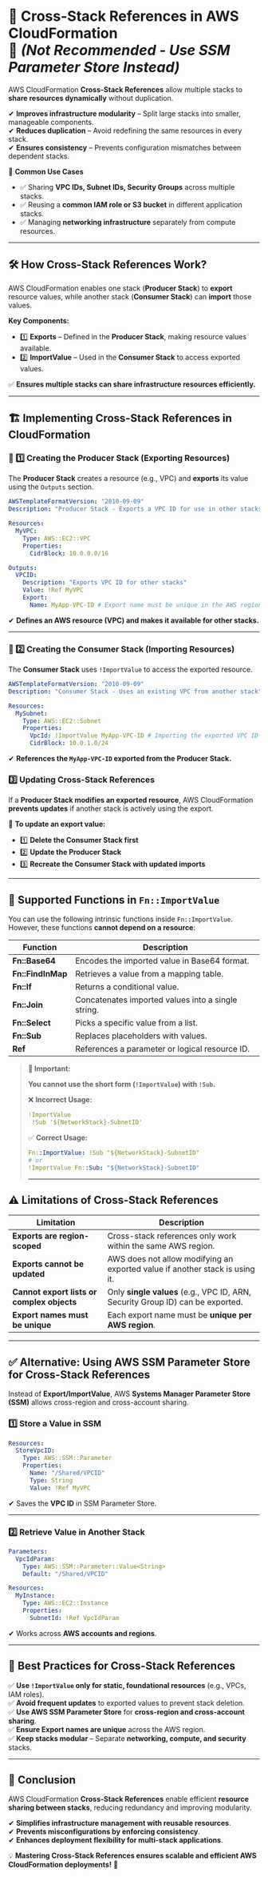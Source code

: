 # **🔗 Cross-Stack References in AWS CloudFormation** </br>🚫 _(Not Recommended - Use SSM Parameter Store Instead)_

AWS CloudFormation **Cross-Stack References** allow multiple stacks to **share resources dynamically** without duplication.

✔ **Improves infrastructure modularity** – Split large stacks into smaller, manageable components.  
✔ **Reduces duplication** – Avoid redefining the same resources in every stack.  
✔ **Ensures consistency** – Prevents configuration mismatches between dependent stacks.

🔹 **Common Use Cases**

- ✅ Sharing **VPC IDs, Subnet IDs, Security Groups** across multiple stacks.
- ✅ Reusing a **common IAM role or S3 bucket** in different application stacks.
- ✅ Managing **networking infrastructure** separately from compute resources.

---

## **🛠️ How Cross-Stack References Work?**

AWS CloudFormation enables one stack (**Producer Stack**) to **export** resource values, while another stack (**Consumer Stack**) can **import** those values.

**Key Components:**

- 1️⃣ **Exports** – Defined in the **Producer Stack**, making resource values available.
- 2️⃣ **ImportValue** – Used in the **Consumer Stack** to access exported values.

✅ **Ensures multiple stacks can share infrastructure resources efficiently.**

---

## **🏗️ Implementing Cross-Stack References in CloudFormation**

### **🔹 1️⃣ Creating the Producer Stack (Exporting Resources)**

The **Producer Stack** creates a resource (e.g., VPC) and **exports** its value using the `Outputs` section.

```yaml
AWSTemplateFormatVersion: "2010-09-09"
Description: "Producer Stack - Exports a VPC ID for use in other stacks"

Resources:
  MyVPC:
    Type: AWS::EC2::VPC
    Properties:
      CidrBlock: 10.0.0.0/16

Outputs:
  VPCID:
    Description: "Exports VPC ID for other stacks"
    Value: !Ref MyVPC
    Export:
      Name: MyApp-VPC-ID # Export name must be unique in the AWS region
```

✔ **Defines an AWS resource (VPC) and makes it available for other stacks.**

---

### **🔹 2️⃣ Creating the Consumer Stack (Importing Resources)**

The **Consumer Stack** uses `!ImportValue` to access the exported resource.

```yaml
AWSTemplateFormatVersion: "2010-09-09"
Description: "Consumer Stack - Uses an existing VPC from another stack"

Resources:
  MySubnet:
    Type: AWS::EC2::Subnet
    Properties:
      VpcId: !ImportValue MyApp-VPC-ID # Importing the exported VPC ID
      CidrBlock: 10.0.1.0/24
```

✔ **References the `MyApp-VPC-ID` exported from the Producer Stack.**

### **3️⃣ Updating Cross-Stack References**

If a **Producer Stack modifies an exported resource**, AWS CloudFormation **prevents updates** if another stack is actively using the export.

🔹 **To update an export value:**

- 1️⃣ **Delete the Consumer Stack first**
- 2️⃣ **Update the Producer Stack**
- 3️⃣ **Recreate the Consumer Stack with updated imports**

---

## **🔗 Supported Functions in `Fn::ImportValue`**

You can use the following intrinsic functions inside `Fn::ImportValue`. However, these functions **cannot depend on a resource**:

| **Function**      | **Description**                                    |
| ----------------- | -------------------------------------------------- |
| **Fn::Base64**    | Encodes the imported value in Base64 format.       |
| **Fn::FindInMap** | Retrieves a value from a mapping table.            |
| **Fn::If**        | Returns a conditional value.                       |
| **Fn::Join**      | Concatenates imported values into a single string. |
| **Fn::Select**    | Picks a specific value from a list.                |
| **Fn::Sub**       | Replaces placeholders with values.                 |
| **Ref**           | References a parameter or logical resource ID.     |

> **🚨 Important:**
>
> **You cannot use the short form (`!ImportValue`) with `!Sub`.**
>
> ❌ **Incorrect Usage:**
>
> ```yaml
> !ImportValue
>  !Sub '${NetworkStack}-SubnetID'
> ```
>
> ✅ **Correct Usage:**
>
> ```yaml
> Fn::ImportValue: !Sub "${NetworkStack}-SubnetID"
> # or
> !ImportValue Fn::Sub: "${NetworkStack}-SubnetID"
> ```
>
> ---

## **⚠️ Limitations of Cross-Stack References**

| **Limitation**                             | **Description**                                                                |
| ------------------------------------------ | ------------------------------------------------------------------------------ |
| **Exports are region-scoped**              | Cross-stack references only work within the same AWS region.                   |
| **Exports cannot be updated**              | AWS does not allow modifying an exported value if another stack is using it.   |
| **Cannot export lists or complex objects** | Only **single values** (e.g., VPC ID, ARN, Security Group ID) can be exported. |
| **Export names must be unique**            | Each export name must be **unique per AWS region**.                            |

---

## **✅ Alternative: Using AWS SSM Parameter Store for Cross-Stack References**

Instead of **Export/ImportValue**, AWS **Systems Manager Parameter Store (SSM)** allows cross-region and cross-account sharing.

### **1️⃣ Store a Value in SSM**

```yaml
Resources:
  StoreVpcID:
    Type: AWS::SSM::Parameter
    Properties:
      Name: "/Shared/VPCID"
      Type: String
      Value: !Ref MyVPC
```

✔ Saves the **VPC ID** in SSM Parameter Store.

---

### **2️⃣ Retrieve Value in Another Stack**

```yaml
Parameters:
  VpcIdParam:
    Type: AWS::SSM::Parameter::Value<String>
    Default: "/Shared/VPCID"

Resources:
  MyInstance:
    Type: AWS::EC2::Instance
    Properties:
      SubnetId: !Ref VpcIdParam
```

✔ Works across **AWS accounts and regions**.

---

## **📜 Best Practices for Cross-Stack References**

✅ **Use `!ImportValue` only for static, foundational resources** (e.g., VPCs, IAM roles).  
✅ **Avoid frequent updates** to exported values to prevent stack deletion.  
✅ **Use AWS SSM Parameter Store** for **cross-region and cross-account sharing**.  
✅ **Ensure Export names are unique** across the AWS region.  
✅ **Keep stacks modular** – Separate **networking, compute, and security** stacks.

---

## 📍 **Conclusion**

AWS CloudFormation **Cross-Stack References** enable efficient **resource sharing between stacks**, reducing redundancy and improving modularity.

✔ **Simplifies infrastructure management with reusable resources**.  
✔ **Prevents misconfigurations by enforcing consistency**.  
✔ **Enhances deployment flexibility for multi-stack applications**.

💡 **Mastering Cross-Stack References ensures scalable and efficient AWS CloudFormation deployments!** 🚀
